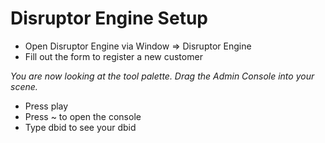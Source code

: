 # Disruptor Engine Setup

- Open Disruptor Engine via Window => Disruptor Engine
- Fill out the form to register a new customer

_You are now looking at the tool palette. Drag the Admin Console into your scene._

- Press play
- Press ~ to open the console
- Type dbid to see your dbid 